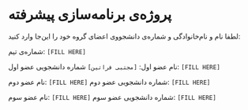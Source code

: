 # پروژه‌ی برنامه‌سازی پیشرفته
لطفا نام و نام‌خانوادگی و شماره‌ی دانشجووی اعضای گروه خود را این‌جا وارد کنید:

شماره‌ی تیم: `[FILL HERE]`

نام عضو اول: `[مجتبی فراتین]`
شماره دانشجویی عضو اول: `[FILL HERE]`

نام عضو دوم: `[FILL HERE]`
شماره دانشجویی عضو دوم: `[FILL HERE]`

نام عضو سوم: `[FILL HERE]`
شماره دانشجویی عضو سوم: `[FILL HERE]`
